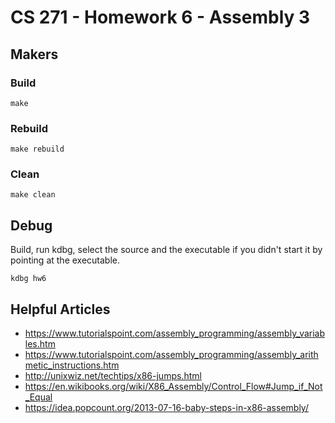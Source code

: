 # CS 271 - Homework 6 - Assembly 3

## Makers

### Build

```shell
make
```

### Rebuild

```shell
make rebuild
```

### Clean

```shell
make clean
```

## Debug

Build, run kdbg, select the source and the executable if you didn't start it by pointing at the executable.

```shell
kdbg hw6
```

## Helpful Articles

- https://www.tutorialspoint.com/assembly_programming/assembly_variables.htm
- https://www.tutorialspoint.com/assembly_programming/assembly_arithmetic_instructions.htm
- http://unixwiz.net/techtips/x86-jumps.html
- https://en.wikibooks.org/wiki/X86_Assembly/Control_Flow#Jump_if_Not_Equal
- https://idea.popcount.org/2013-07-16-baby-steps-in-x86-assembly/
